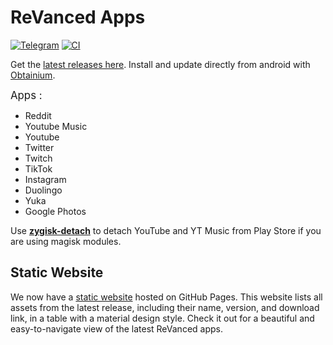 # ReVanced Apps
[![Telegram](https://img.shields.io/badge/Telegram-2CA5E0?style=for-the-badge&logo=telegram&logoColor=white)](https://t.me/rvc_magisk)
[![CI](https://github.com/j-hc/revanced-magisk-module/actions/workflows/ci.yml/badge.svg?event=schedule)](https://github.com/j-hc/revanced-magisk-module/actions/workflows/ci.yml)

Get the [latest releases here](https://github.com/V1ck3s/revanced-apps/releases).
Install and update directly from android with [Obtainium](https://github.com/ImranR98/Obtainium).

<big>Apps :</big>
<ul>
 <li>Reddit</li>
 <li>Youtube Music</li>
 <li>Youtube</li>
 <li>Twitter</li>
 <li>Twitch</li>
 <li>TikTok</li>
 <li>Instagram</li>
 <li>Duolingo</li>
 <li>Yuka</li>
 <li>Google Photos</li>
</ul>

Use [**zygisk-detach**](https://github.com/j-hc/zygisk-detach) to detach YouTube and YT Music from Play Store if you are using magisk modules. 

## Static Website

We now have a [static website](https://V1ck3s.github.io/revanced-apps) hosted on GitHub Pages. This website lists all assets from the latest release, including their name, version, and download link, in a table with a material design style. Check it out for a beautiful and easy-to-navigate view of the latest ReVanced apps.
